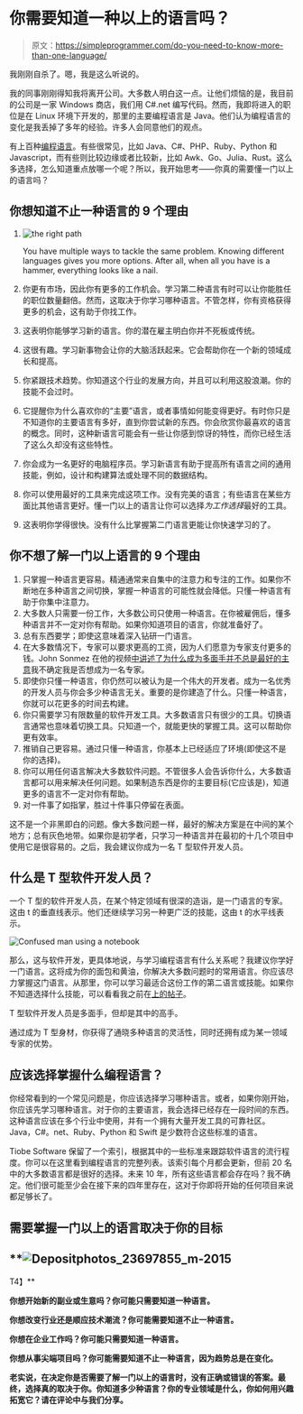 # 你需要知道一种以上的语言吗？

> 原文：<https://simpleprogrammer.com/do-you-need-to-know-more-than-one-language/>

我刚刚自杀了。嗯，我是这么听说的。

我的同事刚刚得知我将离开公司。大多数人明白这一点。让他们烦恼的是，我目前的公司是一家 Windows 商店，我们用 C#.net 编写代码。然而，我即将进入的职位是在 Linux 环境下开发的，那里的主要编程语言是 Java。他们认为编程语言的变化是我丢掉了多年的经验。许多人会同意他们的观点。

有上百种[编程语言](http://www.amazon.com/exec/obidos/ASIN/0072866098/makithecompsi-20)。有些很常见，比如 Java、C#、PHP、Ruby、Python 和 Javascript，而有些则比较边缘或者比较新，比如 Awk、Go、Julia、Rust。这么多选择，怎么知道重点放哪一个呢？所以，我开始思考——你真的需要懂一门以上的语言吗？

## **你想知道不止一种语言的 9 个理由**

1.  ![the right path](img/278c22700048f3d48491b41386e58849.png)

    You have multiple ways to tackle the same problem. Knowing different languages gives you more options. After all, when all you have is a hammer, everything looks like a nail.
2.  你更有市场，因此你有更多的工作机会。学习第二种语言有时可以让你能胜任的职位数量翻倍。然而，这取决于你学习哪种语言。不管怎样，你有资格获得更多的机会，这有助于你找工作。
3.  这表明你能够学习新的语言。你的潜在雇主明白你并不死板或传统。
4.  这很有趣。学习新事物会让你的大脑活跃起来。它会帮助你在一个新的领域成长和提高。
5.  你紧跟技术趋势。你知道这个行业的发展方向，并且可以利用这股浪潮。你的技能不会过时。
6.  它提醒你为什么喜欢你的“主要”语言，或者事情如何能变得更好。有时你只是不知道你的主要语言有多好，直到你尝试新的东西。你会欣赏你最喜欢的语言的概念。同时，这种新语言可能会有一些让你感到惊讶的特性，而你已经生活了这么久却没有这些特性。
7.  你会成为一名更好的电脑程序员。学习新语言有助于提高所有语言之间的通用技能，例如，设计和构建算法或处理不同的数据结构。
8.  你可以使用最好的工具来完成这项工作。没有完美的语言；有些语言在某些方面比其他语言更好。懂一门以上的语言让你可以选择*为工作选择*最好的工具。
9.  这表明你学得很快。没有什么比掌握第二门语言更能让你快速学习的了。

## **你不想了解一门以上语言的 9 个理由**

1.  只掌握一种语言更容易。精通通常来自集中的注意力和专注的工作。如果你不断地在多种语言之间切换，掌握一种语言的可能性就会降低。只懂一种语言有助于你集中注意力。
2.  大多数人只需要一份工作，大多数公司只使用一种语言。在你被雇佣后，懂多种语言并不一定对你有帮助。如果你知道项目的语言，你就准备好了。
3.  总有东西要学；即使这意味着深入钻研一门语言。
4.  在大多数情况下，专家可以要求更高的工资，因为人们愿意为专家支付更多的钱。John Sonmez 在他的视频[中讲述了为什么成为多面手并不总是最好的主意](https://simpleprogrammer.com/2015/04/23/im-not-sure-i-want-to-be-a-specialist/)我不确定我是否想成为一名专家。
5.  即使你只懂一种语言，你仍然可以被认为是一个伟大的开发者。成为一名优秀的开发人员与你会多少种语言无关。重要的是你建造了什么。只懂一种语言，你就可以花更多的时间去构建。
6.  你只需要学习有限数量的软件开发工具。大多数语言只有很少的工具。切换语言通常也意味着切换工具。只知道一个，就能更快的掌握工具。这可以帮助你更有效率。
7.  推销自己更容易。通过只懂一种语言，你基本上已经适应了环境(即使这不是你的选择)。
8.  你可以用任何语言解决大多数软件问题。不管很多人会告诉你什么，大多数语言都可以用来解决任何问题。如果制造东西是你的主要目标(它应该是)，知道更多的语言不一定对你有帮助。
9.  对一件事了如指掌，胜过十件事只停留在表面。

这不是一个非黑即白的问题。像大多数问题一样，最好的解决方案是在中间的某个地方；总有灰色地带。如果你是初学者，只学习一种语言并在最初的十几个项目中使用它是很容易的。之后，我会建议你成为一名 T 型软件开发人员。

## **什么是 T 型软件开发人员？**

一个 T 型的软件开发人员，在某个特定领域有很深的造诣，是一门语言的专家。这由 t 的垂直线表示。他们还继续学习另一种更广泛的技能，这由 t 的水平线表示。

![Confused man using a notebook](img/3344e3528e1301b8cc7476d786ca1727.png)

那么，这与软件开发，更具体地说，与学习编程语言有什么关系呢？我建议你学好一门语言。这将成为你的面包和黄油，你解决大多数问题时的常用语言。你应该尽力掌握这门语言。从那里，你可以学习最适合这份工作的第二语言或技能。如果你不知道选择什么技能，可以看看我之前在[上的帖子](https://simpleprogrammer.com/2015/08/07/finding-what-to-learn-next/)。

T 型软件开发人员是多面手，但却是其中的高手。

通过成为 T 型身材，你获得了通晓多种语言的灵活性，同时还拥有成为某一领域专家的优势。

## **应该选择掌握什么编程语言？**

你经常看到的一个常见问题是，你应该选择学习哪种语言。或者，如果你刚开始，你应该先学习哪种语言。对于你的主要语言，我会选择已经存在一段时间的东西。这种语言应该在多个行业中使用，并有一个拥有大量开发工具的可靠社区。Java，C#。net、Ruby、Python 和 Swift 是少数符合这些标准的语言。

Tiobe Software 保留了一个索引，根据其中的一些标准来跟踪软件语言的流行程度。你可以在这里看到编程语言的完整列表。该索引每个月都会更新，但前 20 名中的大多数语言都是很好的选择。未来 10 年，所有这些语言都会存在吗？我不确定。他们很可能至少会在接下来的四年里存在，这对于你即将开始的任何项目来说都足够长了。

## 需要掌握一门以上的语言取决于你的目标

##  **![Depositphotos_23697855_m-2015](img/5381614d9e4e9893530e793a3115503b.png)

T4】**

**你想开始新的副业或生意吗？你可能只需要知道一种语言。**

**你想改变行业还是顺应技术潮流？你可能需要知道不止一种语言。**

**你想在企业工作吗？你可能只需要知道一种语言。**

**你想从事尖端项目吗？你可能需要知道不止一种语言，因为趋势总是在变化。**

**老实说，在决定你是否需要了解一门以上的语言时，没有正确或错误的答案。最终，选择真的取决于你。你知道多少种语言？你的专业领域是什么，你如何用兴趣拓宽它？请在评论中与我们分享。**